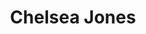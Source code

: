 ---
title: Chelsea Jones
position: Undergraduate Researcher
layout: default
contact:
publications: 
image: /images/user-icon.svg
group: undergrad
year-start: 2013
year-end: 2014
---